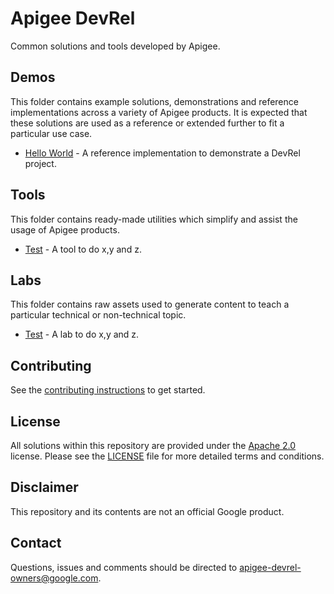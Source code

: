 # Apigee DevRel

Common solutions and tools developed by Apigee.

## Demos

This folder contains example solutions, demonstrations and reference
implementations across a variety of Apigee products. It is expected that these
solutions are used as a reference or extended further to fit a particular use
case.

-   [Hello World](demos/hello-world) - A reference implementation to demonstrate 
    a DevRel project.

## Tools

This folder contains ready-made utilities which simplify and assist the usage of
Apigee products.

-   [Test](tools/test) - A tool to do x,y and z.

## Labs

This folder contains raw assets used to generate content to teach a particular
technical or non-technical topic.

-   [Test](labs/test) - A lab to do x,y and z.

## Contributing

See the [contributing instructions](/CONTRIBUTING.md) to get started.

## License

All solutions within this repository are provided under the [Apache
2.0](https://www.apache.org/licenses/LICENSE-2.0) license. Please see the
[LICENSE](/LICENSE) file for more detailed terms and conditions.

## Disclaimer

This repository and its contents are not an official Google product.

## Contact

Questions, issues and comments should be directed to
[apigee-devrel-owners@google.com](mailto:apigee-devrel-owners@google.com).
